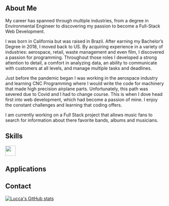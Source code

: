 ## About Me

My career has spanned through multiple industries, from a degree in Environmental Engineer to discovering my passion to become a Full-Stack Web Development.

I was born in California but was raised in Brazil. After earning my Bachelor’s Degree in 2018, I moved back to US. By acquiring experience in a variety of industries: aerospace, retail, waste management and even film, I discovered a passion for programming. Throughout those roles I developed a strong attention to detail, a comfort in analyzing data, an ability to communicate with customers at all levels, and manage multiple tasks and deadlines.

Just before the pandemic began I was working in the aerospace industry and learning CNC Programming where I would write the code for machinery that made high precision airplane parts. Unfortunately, this path was severed due to Covid and I had to change course. This is when I dove head first into web development, which had become a passion of mine. I enjoy the constant challenges and learning that coding offers.

I am currently working on a Full Stack project that allows music fans to search for information about there favorite bands, albums and musicians.

## Skills

<img height="32" width="32" src="https://cdn.jsdelivr.net/npm/simple-icons@v4/icons/html5.svg" />

## Applications

## Contact






[![Lucca's GitHub stats](https://github-readme-stats.vercel.app/api?username=luccarizzi&hide=stars&show_icons=true)](https://github.com/luccarizzi/github-readme-stats)
